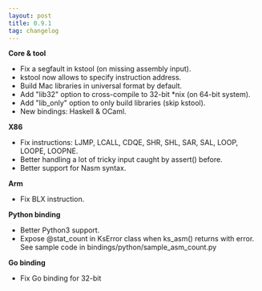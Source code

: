 ```yaml
---
layout: post
title: 0.9.1
tag: changelog
---
```


**Core & tool**

- Fix a segfault in kstool (on missing assembly input).
- kstool now allows to specify instruction address.
- Build Mac libraries in universal format by default.
- Add "lib32" option to cross-compile to 32-bit *nix (on 64-bit system).
- Add "lib_only" option to only build libraries (skip kstool).
- New bindings: Haskell & OCaml.

**X86**

- Fix instructions: LJMP, LCALL, CDQE, SHR, SHL, SAR, SAL, LOOP, LOOPE, LOOPNE.
- Better handling a lot of tricky input caught by assert() before.
- Better support for Nasm syntax.

**Arm**

- Fix BLX instruction.

**Python binding**

- Better Python3 support.
- Expose @stat_count in KsError class when ks_asm() returns with error.
  See sample code in bindings/python/sample_asm_count.py

**Go binding**

- Fix Go binding for 32-bit
